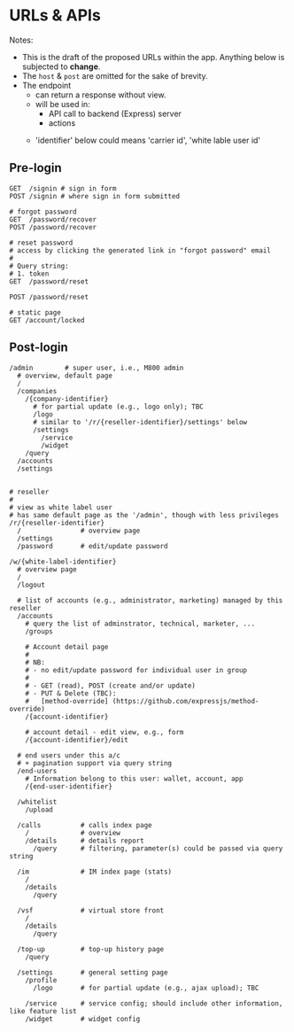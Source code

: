 # URLs & APIs

Notes:

  - This is the draft of the proposed URLs within the app. Anything below is subjected to __change__.
  - The `host` & `post` are omitted for the sake of brevity.
  - The endpoint
    - can return a response without view.
    - will be used in:
      - API call to backend (Express) server
      - <form> actions
    - 'identifier' below could means 'carrier id', 'white lable user id'

Pre-login
---------

```
GET  /signin # sign in form
POST /signin # where sign in form submitted

# forgot password
GET  /password/recover
POST /password/recover

# reset password
# access by clicking the generated link in "forgot password" email
#
# Query string:
# 1. token
GET  /password/reset

POST /password/reset

# static page
GET /account/locked
```

Post-login
------------

```
/admin        # super user, i.e., M800 admin
  # overview, default page
  /
  /companies
    /{company-identifier}
      # for partial update (e.g., logo only); TBC
      /logo
      # similar to '/r/{reseller-identifier}/settings' below
      /settings
        /service
        /widget
    /query
  /accounts
  /settings


# reseller
#
# view as white label user
# has same default page as the '/admin', though with less privileges
/r/{reseller-identifier}
  /               # overview page
  /settings
  /password       # edit/update password

/w/{white-label-identifier}
  # overview page
  /
  /logout

  # list of accounts (e.g., administrator, marketing) managed by this reseller
  /accounts
    # query the list of adminstrator, technical, marketer, ...
    /groups

    # Account detail page
    #
    # NB:
    # - no edit/update password for individual user in group
    #
    # - GET (read), POST (create and/or update)
    # - PUT & Delete (TBC):
    #   [method-override] (https://github.com/expressjs/method-override)
    /{account-identifier}

    # account detail - edit view, e.g., form
    /{account-identifier}/edit

  # end users under this a/c
  # + pagination support via query string
  /end-users
    # Information belong to this user: wallet, account, app
    /{end-user-identifier}

  /whitelist
    /upload

  /calls          # calls index page
    /             # overview
    /details      # details report
      /query      # filtering, parameter(s) could be passed via query string

  /im             # IM index page (stats)
    /
    /details
      /query

  /vsf            # virtual store front
    /
    /details
      /query

  /top-up         # top-up history page
    /query

  /settings       # general setting page
    /profile
      /logo       # for partial update (e.g., ajax upload); TBC

    /service      # service config; should include other information, like feature list
    /widget       # widget config

```

